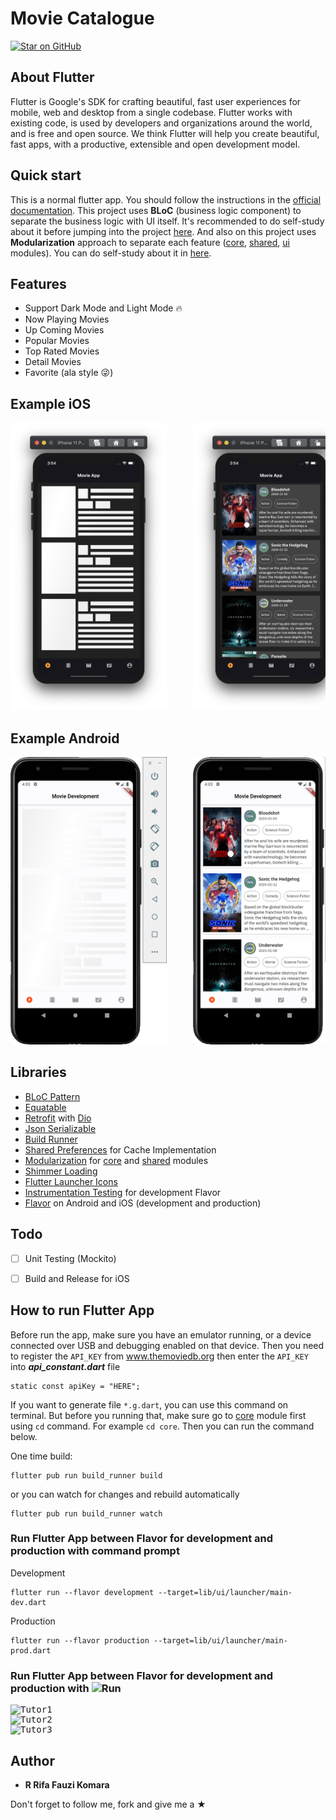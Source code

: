 # Movie Catalogue
[![Star on GitHub](https://img.shields.io/github/stars/rrifafauzikomara/MovieCatalogue.svg?style=flat&logo=github&colorB=deeppink&label=stars)](https://github.com/rrifafauzikomara/MovieCatalogue)


## About Flutter
Flutter is Google's SDK for crafting beautiful, fast user experiences for
mobile, web and desktop from a single codebase. Flutter works with existing
code, is used by developers and organizations around the world, and is free
and open source. We think Flutter will help you create beautiful, fast apps, with a productive,
extensible and open development model.


## Quick start
This is a normal flutter app. You should follow the instructions in the [official documentation](https://flutter.io/docs/get-started/install).
This project uses **BLoC** (business logic component) to separate the business logic with UI itself.
It's recommended to do self-study about it before jumping into the project [here](https://bloclibrary.dev/).
And also on this project uses **Modularization** approach to separate each feature ([core](https://github.com/rrifafauzikomara/MovieCatalogue/tree/master/core), [shared](https://github.com/rrifafauzikomara/MovieCatalogue/tree/master/shared), [ui](https://github.com/rrifafauzikomara/MovieCatalogue/tree/master/lib/ui) modules).
You can do self-study about it in [here](https://github.com/rrifafauzikomara/flutter_modularization).


## Features
*  Support Dark Mode and Light Mode 🔥
*  Now Playing Movies
*  Up Coming Movies
*  Popular Movies
*  Top Rated Movies
*  Detail Movies
*  Favorite (ala style 😜)


## Example iOS
<pre>
<img src="screenshot/ios1.png" width="250" height="460">     <img src="screenshot/ios2.png" width="250" height="460">     <img src="screenshot/ios3.png" width="250" height="460">
</pre>


## Example Android
<pre>
<img src="screenshot/android1.png" width="250" height="460">     <img src="screenshot/android2.png" width="250" height="460">     <img src="screenshot/android3.png" width="250" height="460">
</pre>


## Libraries
* [BLoC Pattern](https://bloclibrary.dev/)
* [Equatable](https://pub.dev/packages/equatable)
* [Retrofit](https://pub.dartlang.org/packages/retrofit) with [Dio](https://github.com/flutterchina/dio/)
* [Json Serializable](https://pub.dev/packages/json_serializable)
* [Build Runner](https://pub.dev/packages/build_runner)
* [Shared Preferences](https://pub.dev/packages/shared_preferences) for Cache Implementation
* [Modularization](https://github.com/rrifafauzikomara/flutter_modularization) for [core](https://github.com/rrifafauzikomara/MovieCatalogue/tree/master/core) and [shared](https://github.com/rrifafauzikomara/MovieCatalogue/tree/master/shared) modules
* [Shimmer Loading](https://pub.dev/packages/shimmer)
* [Flutter Launcher Icons](https://pub.dev/packages/flutter_launcher_icons)
* [Instrumentation Testing](https://flutter.dev/docs/cookbook/testing/integration/introduction) for development Flavor
* [Flavor](https://medium.com/@animeshjain/build-flavors-in-flutter-android-and-ios-with-different-firebase-projects-per-flavor-27c5c5dac10b) on Android and iOS (development and production)


## Todo
* [ ] Unit Testing (Mockito)
* [ ] Build and Release for iOS


## How to run Flutter App
Before run the app, make sure you have an emulator running, or a device connected over USB and debugging enabled on that device.
Then you need to register the `API_KEY` from www.themoviedb.org then enter the `API_KEY` into ***api_constant.dart*** file

```
static const apiKey = "HERE";
```


If you want to generate file `*.g.dart`, you can use this command on terminal. But before you running that, make sure go to [core](https://github.com/rrifafauzikomara/MovieCatalogue/tree/master/core) module first using `cd` command. For example `cd core`. Then you can run the command below.

One time build:
```console
flutter pub run build_runner build
```
or you can watch for changes and rebuild automatically
```console
flutter pub run build_runner watch
```


### Run Flutter App between Flavor for development and production with command prompt
Development
```console
flutter run --flavor development --target=lib/ui/launcher/main-dev.dart
```
Production
```console
flutter run --flavor production --target=lib/ui/launcher/main-prod.dart
```


### Run Flutter App between Flavor for development and production with <img src="https://github.com/rrifafauzikomara/MovieCatalogue/blob/master/screenshot/running.png" alt="Run" width="20" height="20"/>
<pre>
<img src="https://github.com/rrifafauzikomara/MovieCatalogue/blob/master/screenshot/tutor1.png" alt="Tutor1" />
<img src="https://github.com/rrifafauzikomara/MovieCatalogue/blob/master/screenshot/tutor2.png" alt="Tutor2" />
<img src="https://github.com/rrifafauzikomara/MovieCatalogue/blob/master/screenshot/tutor3.png" alt="Tutor3" />
</pre>


## Author

* **R Rifa Fauzi Komara**

Don't forget to follow me, fork and give me a ★